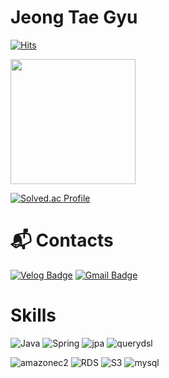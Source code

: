 # Jeong Tae Gyu  
[![Hits](https://hits.seeyoufarm.com/api/count/incr/badge.svg?url=https%3A%2F%2Fgithub.com%2Ftg-96&count_bg=%2379C83D&title_bg=%2383C4DE&icon=&icon_color=%23E7E7E7&title=hits&edge_flat=false)](https://hits.seeyoufarm.com)

<a href="https://github.com/anuraghazra/github-readme-stats">
  <img height=200 align="center" src="https://github-readme-stats.vercel.app/api?username=tg-96" /></a>

[![Solved.ac Profile](http://mazassumnida.wtf/api/v2/generate_badge?boj=jtg0528)](https://solved.ac/jtg0528/)
# :mailbox_with_mail: Contacts
[![Velog Badge](http://img.shields.io/badge/-Velog-20c997?style=flat&link=https://velog.io/@tg-96/posts)](https://velog.io/@tg-96/posts)
[![Gmail Badge](https://img.shields.io/badge/Gmail-d14836?style=flat-square&logo=Gmail&logoColor=white&link=mailto:jtg960528@gmail.com)](mailto:jtg960528@gmail.com)

# Skills
![Java](https://img.shields.io/badge/Java-007396.svg?&style=for-the-badge&logo=Java&logoColor=white)
![Spring](https://img.shields.io/badge/Spring-6DB33F.svg?&style=for-the-badge&logo=Spring&logoColor=green)
![jpa](https://img.shields.io/badge/jpa-8A8A8A.svg?&style=for-the-badge&logo=AmazonS3&logoColor=green)
![querydsl](https://img.shields.io/badge/querydsl-F37143.svg?&style=for-the-badge&logo=AmazonS3&logoColor=green)

![amazonec2](https://img.shields.io/badge/ec2-FF9900.svg?&style=for-the-badge&logo=AmazonS3&logoColor=green)
![RDS](https://img.shields.io/badge/RDS-527FFF.svg?&style=for-the-badge&logo=Java&logoColor=white)
![S3](https://img.shields.io/badge/S3-569A31.svg?&style=for-the-badge&logo=AmazonS3&logoColor=green)
![mysql](https://img.shields.io/badge/mysql-4479A1.svg?&style=for-the-badge&logo=AmazonS3&logoColor=green)





